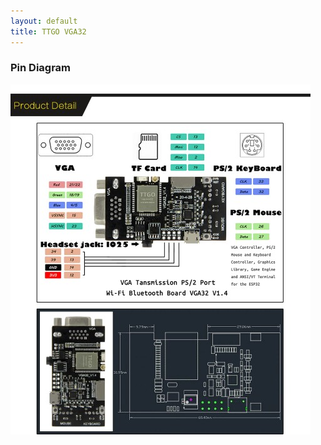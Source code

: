 ```yaml
---
layout: default
title: TTGO VGA32
---
```


### Pin Diagram

[![VGA32 Pinout](./public/vga32-pinout-small.jpg)](./public/vga32-pinout.jpg)
